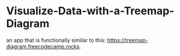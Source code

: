 # Visualize-Data-with-a-Treemap-Diagram
an app that is functionally similar to this: https://treemap-diagram.freecodecamp.rocks.
